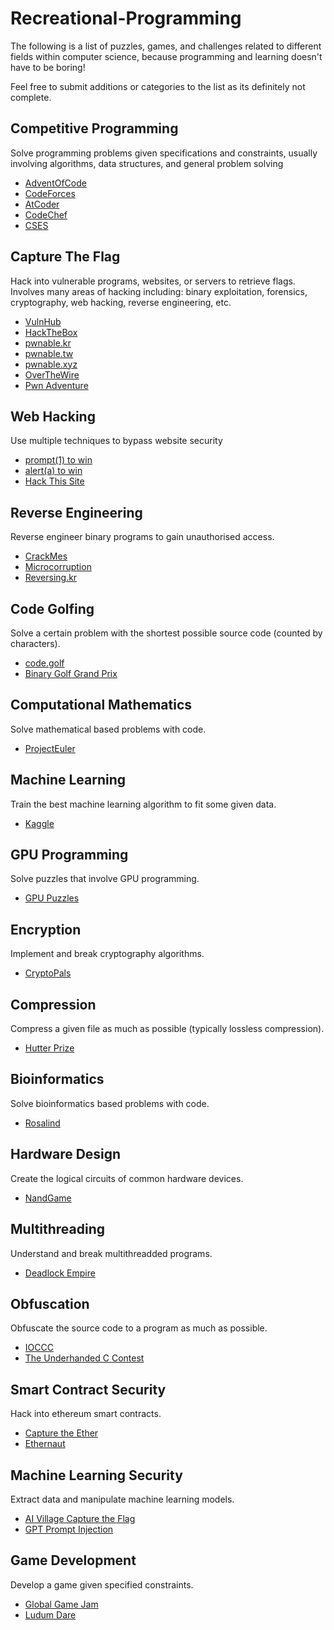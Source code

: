 # Recreational-Programming
The following is a list of puzzles, games, and challenges related to different fields within computer science, because programming and learning doesn't have to be boring!

Feel free to submit additions or categories to the list as its definitely not complete.

## Competitive Programming
Solve programming problems given specifications and constraints, usually involving algorithms, data structures, and general problem solving
- [AdventOfCode](https://www.adventofcode.com)
- [CodeForces](https://www.codeforces.com)
- [AtCoder](https://atcoder.jp)
- [CodeChef](https://www.codechef.com)
- [CSES](https://cses.fi/problemset/)

## Capture The Flag
Hack into vulnerable programs, websites, or servers to retrieve flags. Involves many areas of hacking including: binary exploitation, forensics, cryptography, web hacking, reverse engineering, etc.
- [VulnHub](https://www.vulnhub.com)
- [HackTheBox](https://www.hackthebox.com)
- [pwnable.kr](https://www.pwnable.kr)
- [pwnable.tw](https://pwnable.tw)
- [pwnable.xyz](https://pwnable.xyz/challenges/)
- [OverTheWire](https://www.overthewire.org)
- [Pwn Adventure](https://www.pwnadventure.com/)

## Web Hacking
Use multiple techniques to bypass website security
- [prompt(1) to win](https://prompt.ml/)
- [alert(a) to win](https://alf.nu/alert1)
- [Hack This Site](https://www.hackthissite.org/)

## Reverse Engineering
Reverse engineer binary programs to gain unauthorised access.
- [CrackMes](https://crackmes.one)
- [Microcorruption](https://microcorruption.com/login)
- [Reversing.kr](http://reversing.kr/)

## Code Golfing
Solve a certain problem with the shortest possible source code (counted by characters).
- [code.golf](https://www.code.golf)
- [Binary Golf Grand Prix](https://tmpout.sh/bggp/3/)

## Computational Mathematics
Solve mathematical based problems with code.
- [ProjectEuler](https://projecteuler.net/)

## Machine Learning
Train the best machine learning algorithm to fit some given data.
- [Kaggle](https://www.kaggle.com/)

## GPU Programming
Solve puzzles that involve GPU programming.
- [GPU Puzzles](https://github.com/srush/GPU-Puzzles)

## Encryption
Implement and break cryptography algorithms.
- [CryptoPals](https://cryptopals.com/)

## Compression
Compress a given file as much as possible (typically lossless compression).
- [Hutter Prize](http://prize.hutter1.net/)

## Bioinformatics
Solve bioinformatics based problems with code.
- [Rosalind](https://rosalind.info/)

## Hardware Design
Create the logical circuits of common hardware devices.
- [NandGame](https://nandgame.com/)

## Multithreading
Understand and break multithreadded programs.
- [Deadlock Empire](https://deadlockempire.github.io/)

## Obfuscation
Obfuscate the source code to a program as much as possible.
- [IOCCC](https://www.ioccc.org/)
- [The Underhanded C Contest](https://www.underhanded-c.org/)

## Smart Contract Security
Hack into ethereum smart contracts.
- [Capture the Ether](https://capturetheether.com/)
- [Ethernaut](https://ethernaut.openzeppelin.com/)

## Machine Learning Security
Extract data and manipulate machine learning models.
- [AI Village Capture the Flag](https://www.kaggle.com/competitions/ai-village-ctf)
- [GPT Prompt Injection](https://ggpt.43z.one/)

## Game Development
Develop a game given specified constraints.
- [Global Game Jam](https://globalgamejam.org/)
- [Ludum Dare](https://ludumdare.com/)
